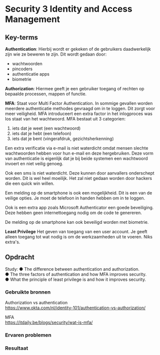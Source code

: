 # Security 3 Identity and Access Management


## Key-terms
**Authentication**: Hierbij wordt er gekeken of de gebruikers daadwerkelijk zijn wie ze beweren te zijn. Dit wordt gedaan door:   
* wachtwoorden  
* pincoders  
* authenticatie apps  
* biometrie   

**Authorization**: Hiermee geeft je een gebruiker toegang of rechten op bepaalde processen, mappen of functie. 

**MFA**: Staat voor Multi Factor Authentication. In sommige gevallen worden meerdere authenticatie methodes gevraagd om in te loggen. Dit zorgt voor meer veiligheid. MFA introduceert een extra factor in het inlogproces was los staat van het wachtwoord. MFA bestaat uit 3 categorien:  
1. iets dat je weet  (een wachtwoord)
2. iets dat je hebt  (een telefoon)
3. iets dat je bent  (vingerafdruk, gezichtsherkenning)  

Een extra verificatie via e-mail is niet waterdicht omdat mensen slechte wachtwoorden hebben voor hun e-mail en deze hergebruiken. Deze vorm van authenticatie is eigenlijk dat je bij beide systemen een wachtwoord invoert en niet veilig genoeg.  

Ook een sms is niet waterdicht. Deze kunnen door aanvallers onderschept worden. Dit is wel heel moeilijk. Het zal niet gedaan worden door hackers die een quick win willen.   

Een melding op de smartphone is ook een mogelijkheid. Dit is een van de veilige opties. Je moet de telefoon in handen hebben om in te loggen.   

Ook is een extra app zoals Microsoft Authenticator een goede beveiliging. Deze hebben geen internettoegang nodig om de code te genereren.    

De melding op de smartphone kan ook beveiligd worden met biometrie. 

**Least Privilege** Het geven van toegang van een user account. Je geeft alleen toegang tot wat nodig is om de werkzaamheden uit te voeren. Niks extra's. 


## Opdracht
Study:
●	The difference between authentication and authorization.  
●	The three factors of authentication and how MFA improves security.  
●	What the principle of least privilege is and how it improves security.



### Gebruikte bronnen
Authorization vs authentication  
https://www.okta.com/nl/identity-101/authentication-vs-authorization/  

MFA  
https://itdaily.be/blogs/security/wat-is-mfa/

### Ervaren problemen


### Resultaat
